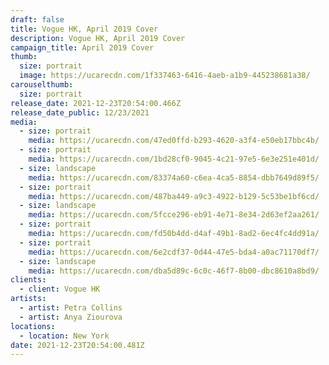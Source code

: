 ```yaml
---
draft: false
title: Vogue HK, April 2019 Cover
description: Vogue HK, April 2019 Cover
campaign_title: April 2019 Cover
thumb:
  size: portrait
  image: https://ucarecdn.com/1f337463-6416-4aeb-a1b9-445238681a38/
carouselthumb:
  size: portrait
release_date: 2021-12-23T20:54:00.466Z
release_date_public: 12/23/2021
media:
  - size: portrait
    media: https://ucarecdn.com/47ed0ffd-b293-4620-a3f4-e50eb17bbc4b/
  - size: portrait
    media: https://ucarecdn.com/1bd28cf0-9045-4c21-97e5-6e3e251e401d/
  - size: landscape
    media: https://ucarecdn.com/83374a60-c6ea-4ca5-8854-dbb7649d89f5/
  - size: portrait
    media: https://ucarecdn.com/487ba449-a9c3-4922-b129-5c53be1bf6cd/
  - size: landscape
    media: https://ucarecdn.com/5fcce296-eb91-4e71-8e34-2d63ef2aa261/
  - size: portrait
    media: https://ucarecdn.com/fd50b4dd-d4af-49b1-8ad2-6ec4fc4dd91a/
  - size: portrait
    media: https://ucarecdn.com/6e2cdf37-0d44-47e5-bda4-a0ac71170df7/
  - size: landscape
    media: https://ucarecdn.com/dba5d89c-6c0c-46f7-8b00-dbc8610a8bd9/
clients:
  - client: Vogue HK
artists:
  - artist: Petra Collins
  - artist: Anya Ziourova
locations:
  - location: New York
date: 2021-12-23T20:54:00.481Z
---
```

